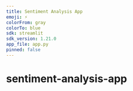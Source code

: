 ```yaml
---
title: Sentiment Analysis App
emoji: ⚡
colorFrom: gray
colorTo: blue
sdk: streamlit
sdk_version: 1.21.0
app_file: app.py
pinned: false
---
```


# sentiment-analysis-app
